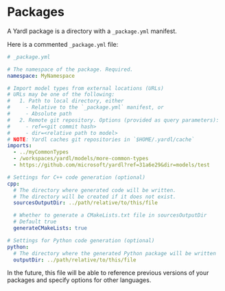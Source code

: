 # Packages

A Yardl package is a directory with a `_package.yml` manifest.

Here is a commented `_package.yml` file:

```yaml
# _package.yml

# The namespace of the package. Required.
namespace: MyNamespace

# Import model types from external locations (URLs)
# URLs may be one of the following:
#   1. Path to local directory, either
#     - Relative to the `_package.yml` manifest, or
#     - Absolute path
#   2. Remote git repository. Options (provided as query parameters):
#     - ref=<git commit hash>
#     - dir=<relative path to model>
# NOTE: Yardl caches git repositories in `$HOME/.yardl/cache`
imports:
  - ../myCommonTypes
  - /workspaces/yardl/models/more-common-types
  - https://github.com/microsoft/yardl?ref=31a6e29&dir=models/test

# Settings for C++ code generation (optional)
cpp:
  # The directory where generated code will be written.
  # The directory will be created if it does not exist.
  sourcesOutputDir: ../path/relative/to/this/file

  # Whether to generate a CMakeLists.txt file in sourcesOutputDir
  # Default true
  generateCMakeLists: true

# Settings for Python code generation (optional)
python:
  # The directory where the generated Python package will be written
  outputDir: ../path/relative/to/this/file
```

In the future, this file will be able to reference previous versions of
your packages and specify options for other languages.
